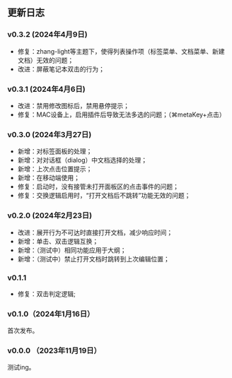 ## 更新日志

### v0.3.2 (2024年4月9日)

- 修复：zhang-light等主题下，使得列表操作项（标签菜单、文档菜单、新建文档）无效的问题；
- 改进：屏蔽笔记本双击的行为；

### v0.3.1 (2024年4月6日)

- 改进：禁用修改图标后，禁用悬停提示；
- 修复：MAC设备上，启用插件后导致无法多选的问题；（⌘metaKey+点击）

### v0.3.0 (2024年3月27日)

- 新增：对标签面板的处理；
- 新增：对对话框（dialog）中文档选择的处理；
- 新增：上次点击位置提示；
- 新增：在移动端使用；
- 修复：启动时，没有接管未打开面板区的点击事件的问题；
- 修复：交换逻辑启用时，“打开文档后不跳转”功能无效的问题；

### v0.2.0 (2024年2月23日)
- 改进：展开行为不可达时直接打开文档，减少响应时间；
- 新增：单击、双击逻辑互换；
- 新增：（测试中）相同功能应用于大纲；
- 新增：（测试中）禁止打开文档时跳转到上次编辑位置；

### v0.1.1

- 修复：双击判定逻辑;

### v0.1.0（2024年1月16日）

首次发布。

### v0.0.0 （2023年11月19日）

测试ing。